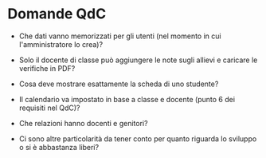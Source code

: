 # Domande QdC

- Che dati vanno memorizzati per gli utenti (nel momento in cui l'amministratore lo crea)?

- Solo il docente di classe può aggiungere le note sugli allievi e caricare le verifiche in PDF?

- Cosa deve mostrare esattamente la scheda di uno studente?

- Il calendario va impostato in base a classe e docente (punto 6 dei requisiti nel QdC)?

- Che relazioni hanno docenti e genitori?

- Ci sono altre particolarità da tener conto per quanto riguarda lo sviluppo o si è abbastanza liberi?
